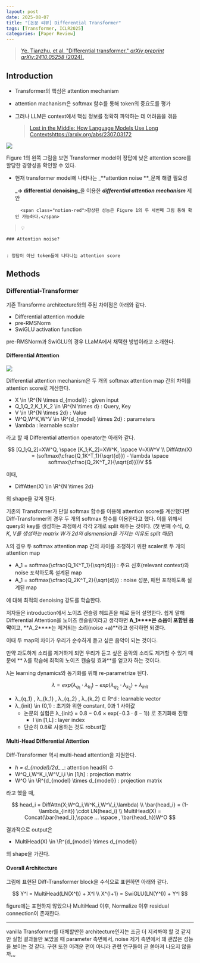 ```yaml
---
layout: post
date: 2025-08-07
title: "[논문 리뷰] Differential Transformer"
tags: [Transformer, ICLR2025]
categories: [Paper Review]
---
```


> [Ye, Tianzhu, et al. "Differential transformer." ](https://arxiv.org/abs/2410.05258)[_arXiv preprint arXiv:2410.05258_](https://arxiv.org/abs/2410.05258)[ (2024).](https://arxiv.org/abs/2410.05258)



## Introduction

- Transformer의 핵심은 attention mechanism
- attention machanism은 softmax 함수를 통해 token의 중요도를 평가
- 그러나 LLM은 context에서 핵심 정보를 정확히 파악하는 데 어려움을 겪음

	> [Lost in the Middle: How Language Models Use Long Contextshttps://arxiv.org/abs/2307.03172](https://arxiv.org/abs/2307.03172)


![](https://prod-files-secure.s3.us-west-2.amazonaws.com/542b861c-36a8-4051-84e5-8804b6728dba/9083ea56-691a-4752-ae26-47f403431ac8/image.png?X-Amz-Algorithm=AWS4-HMAC-SHA256&X-Amz-Content-Sha256=UNSIGNED-PAYLOAD&X-Amz-Credential=ASIAZI2LB4662L3MAYE4%2F20250903%2Fus-west-2%2Fs3%2Faws4_request&X-Amz-Date=20250903T110112Z&X-Amz-Expires=3600&X-Amz-Security-Token=IQoJb3JpZ2luX2VjENv%2F%2F%2F%2F%2F%2F%2F%2F%2F%2FwEaCXVzLXdlc3QtMiJHMEUCIQDlfPqHxRv2PfkA%2FB96ja6bx5K91kV0FdFYafPeOxfjLQIgOFyg3%2BsbUVX5%2Fn%2FLAX3R2c9JZt2NtJTTz5BIwVbK2WQq%2FwMIRBAAGgw2Mzc0MjMxODM4MDUiDIMkZl4hR240ZmOLMircA2ONGAZQoclTqkZQ%2B6aP%2BgV03YJRlSJUUpNYeiN3dCSCMIj1ZiNCUT%2F3GgvShXEpQ%2F01Kk1tD4Xpl5zrhllIT%2Ft2AEe6MXuVCdrhpBnp7M0W41Ez9oj9tJDaEHBpzylvosruR9f7MtdThfGZYYrO8KZP9mWG29xtHVAnIem2ZTR7TJEnupFkAq66BbDPHoKjmL72rjAPGXQBSPfdhz5RE%2FOfEtA%2Byz3Z8jEfnx9girHkN1v3PEiAJj%2BbcDWg2KAeiwWMc3%2B0AtZkATZkpAspn5GA6kDr8Lx%2FZfx0NpRezc8MtBcj875iW7SK8xAFvywuxqtPcZExU9nreonlmnyKpHZCaj37MFXQekhef2B7YmWhOHUWOIKxl%2FRudwtfCaQ%2FbRb3GTZCiHE6DtPTy4NwXbt%2BsvoIhbSBDYtbz5U4aqkqVjw6000z%2B8E1mYjk1i08sfrPcIwUvVUSQAUUnlqVTZB1lTMGLJkQ6DMWZihTYnRiimzAW7giLks7vqVo%2BNyBMzUdHqMw6lfu3%2BDnffJE8Lpk2O48Gx10oAHd31lbjXghRNMbR9RGhrRyTX3WA8ijapd8zHrZXNcl%2BrMLNQkttxDBy45AFkGBN7R3SnqoMK1nR%2B8jvB90NQQSl5x2MJSx4MUGOqUBtghX8xzdSdbN1dN2EhNXuXW46XiiOzZVBkeqXhWESx9H%2FeS0Dvkeh7auXvkhUzrBSI8qGbuWeLAK0HKas68HQMzeaU4aFMo5aYfmMnnG4C0PjvmFJgK4jwAOdB7Tj2Bg6jcWeDbyMDVH%2FB0Ldngj00Fx0b1kFwuo4RjrAxKHNMXm60d0NHZJuE%2FDo0Hl4Vk5624RLyhvxDH7ewJnxQBRVfjg%2B2Ns&X-Amz-Signature=6607f436645d46e1924aeb7d2afceecb5ae04a10862d524ef94f15312c25d22d&X-Amz-SignedHeaders=host&x-amz-checksum-mode=ENABLED&x-id=GetObject)


Figure 1의 왼쪽 그림을 보면 Transformer model이 정답에 낮은 attention score를 할당한 경향성을 확인할 수 있다.

- 현재 transformer model에 나타나는 _**attention noise **_문제 해결 필요성

	_**→ differential denoising**_을 이용한 _**differential attention mechanism**_ 제안


		<span class="notion-red">향상된 성능은 Figure 1의 두 세번째 그림 통해 확인 가능하다.</span>


> 💡 


	### Attention noise?


	: 정답이 아닌 token들에 나타나는 attention score



## Methods



### Differential-Transformer


기존 Transforme architecture와의 주된 차이점은 아래와 같다.

- Differential attention module
- pre-RMSNorm
- SwiGLU activation function

pre-RMSNorm과 SwiGLU의 경우 LLaMA에서 채택한 방법이라고 소개한다.



#### Differential Attention


![](https://prod-files-secure.s3.us-west-2.amazonaws.com/542b861c-36a8-4051-84e5-8804b6728dba/116d70b2-1963-4810-9167-f4c7d8a06e8f/image.png?X-Amz-Algorithm=AWS4-HMAC-SHA256&X-Amz-Content-Sha256=UNSIGNED-PAYLOAD&X-Amz-Credential=ASIAZI2LB4662L3MAYE4%2F20250903%2Fus-west-2%2Fs3%2Faws4_request&X-Amz-Date=20250903T110112Z&X-Amz-Expires=3600&X-Amz-Security-Token=IQoJb3JpZ2luX2VjENv%2F%2F%2F%2F%2F%2F%2F%2F%2F%2FwEaCXVzLXdlc3QtMiJHMEUCIQDlfPqHxRv2PfkA%2FB96ja6bx5K91kV0FdFYafPeOxfjLQIgOFyg3%2BsbUVX5%2Fn%2FLAX3R2c9JZt2NtJTTz5BIwVbK2WQq%2FwMIRBAAGgw2Mzc0MjMxODM4MDUiDIMkZl4hR240ZmOLMircA2ONGAZQoclTqkZQ%2B6aP%2BgV03YJRlSJUUpNYeiN3dCSCMIj1ZiNCUT%2F3GgvShXEpQ%2F01Kk1tD4Xpl5zrhllIT%2Ft2AEe6MXuVCdrhpBnp7M0W41Ez9oj9tJDaEHBpzylvosruR9f7MtdThfGZYYrO8KZP9mWG29xtHVAnIem2ZTR7TJEnupFkAq66BbDPHoKjmL72rjAPGXQBSPfdhz5RE%2FOfEtA%2Byz3Z8jEfnx9girHkN1v3PEiAJj%2BbcDWg2KAeiwWMc3%2B0AtZkATZkpAspn5GA6kDr8Lx%2FZfx0NpRezc8MtBcj875iW7SK8xAFvywuxqtPcZExU9nreonlmnyKpHZCaj37MFXQekhef2B7YmWhOHUWOIKxl%2FRudwtfCaQ%2FbRb3GTZCiHE6DtPTy4NwXbt%2BsvoIhbSBDYtbz5U4aqkqVjw6000z%2B8E1mYjk1i08sfrPcIwUvVUSQAUUnlqVTZB1lTMGLJkQ6DMWZihTYnRiimzAW7giLks7vqVo%2BNyBMzUdHqMw6lfu3%2BDnffJE8Lpk2O48Gx10oAHd31lbjXghRNMbR9RGhrRyTX3WA8ijapd8zHrZXNcl%2BrMLNQkttxDBy45AFkGBN7R3SnqoMK1nR%2B8jvB90NQQSl5x2MJSx4MUGOqUBtghX8xzdSdbN1dN2EhNXuXW46XiiOzZVBkeqXhWESx9H%2FeS0Dvkeh7auXvkhUzrBSI8qGbuWeLAK0HKas68HQMzeaU4aFMo5aYfmMnnG4C0PjvmFJgK4jwAOdB7Tj2Bg6jcWeDbyMDVH%2FB0Ldngj00Fx0b1kFwuo4RjrAxKHNMXm60d0NHZJuE%2FDo0Hl4Vk5624RLyhvxDH7ewJnxQBRVfjg%2B2Ns&X-Amz-Signature=26a1c0d22ca421fde8b956e4baf4ffc268792aa2b8f9166fed933b02d7713858&X-Amz-SignedHeaders=host&x-amz-checksum-mode=ENABLED&x-id=GetObject)


Differential attention mechanism은 두 개의 softmax attention map 간의 차이를 attention score로 계산한다.

- X \in \R^{N \times d\_{model}} : given input
- Q\_1,Q\_2,K\_1,K\_2 \in \R^{N \times d} : Query, Key
- V \in \R^{N \times 2d} : Value
- W^Q,W^K,W^V \in \R^{d\_{model} \times 2d} : parameters
- \lambda : learnable scalar

라고 할 때 Differential attention operator는 아래와 같다.


$$
[Q_1;Q_2]=XW^Q, \space [K_1;K_2]=XW^K, \space V=XW^V \\
DiffAttn(X) = (softmax(\cfrac{Q_1K^T_1}{\sqrt{d}}) - \lambda \space softmax(\cfrac{Q_2K^T_2}{\sqrt{d}}))V
$$


이때,

- DiffAtten(X) \in \R^{N \times 2d}

의 shape을 갖게 된다.


기존의 Transformer가 단일 softmax 함수를 이용해 attention score를 계산했다면 Diff-Transformer의 경우 두 개의 softmax 함수를 이용한다고 했다. 이를 위해서 query와 key를 생성하는 과정에서 각각 2개로 split 해주는 것이다. <span class="notion-red">(첫 번째 수식, </span><span class="notion-red">_Q, K, V를 생성하는 matrix W가 2d의 dismension을 가지는 이유도 split 때문_</span><span class="notion-red">)</span>


 λ의 경우 두 softmax attention map 간의 차이를 조정하기 위한 scaler로 두 개의 attention map

- A\_1 = softmax(\cfrac{Q\_1K^T\_1}{\sqrt{d}}) : 주요 신호(relevant context)와 noise 포착하도록 설계된 map
- A\_1 = softmax(\cfrac{Q\_2K^T\_2}{\sqrt{d}}) : noise 성분, 패턴 포착하도록 설계된 map 

에 대해 최적의 denoising 강도를 학습한다.


저자들은 introduction에서 노이즈 캔슬링 헤드폰을 예로 들어 설명한다. 쉽게 말해 Differential Attention을 노이즈 캔슬링이라고 생각하면 **A\_1****은 소음이 포함된 음악**이고, **A\_2****는 제거되는 소리(noise +a)**라고 생각하면 되겠다. 


이때 두 map의 차이가 우리가 순수하게 듣고 싶은 음악이 되는 것이다. 


만약 과도하게 소리를 제거하게 되면 우리가 듣고 싶은 음악의 소리도 제거할 수 있기 때문에 ** λ를 학습해 최적의 노이즈 캔슬링 효과**를 얻고자 하는 것이다.


λ는 learning dynamics와 동기화를 위해 re-parametrize 된다.


$$
\lambda = exp(\lambda_{q_1} \cdot \lambda_{k_1}) - exp(\lambda_{q_2} \cdot \lambda_{k_2}) + \lambda_{init}
$$

- λ\_{q\_1} , λ\_{k\_1} , λ\_{q\_2} , λ\_{k\_2} ∈ R^d : learnable vector
- λ\_{init} \in (0,1) : 초기화 위한 constant, 0과 1 사이값
	- 논문의 실험은 λ\_{init} = 0.8 − 0.6 × exp(−0.3 · (l − 1)) 로 초기화해 진행
		- l \in [1,L] : layer index
	- 단순히 0.8로 사용하는 것도 robust함


#### **Multi-Head Differential Attention**


Diff-Transformer 역시 multi-head attention을 지원한다.

- _h = d\_{model}/2d__ _: attention head의 수
- W^Q\_i,W^K\_i,W^V\_i,i \in [1,h] : projection matrix
- W^O \in \R^{d\_{model} \times d\_{model}} : projection matrix

라고 했을 때,


$$
head_i = DiffAttn(X;W^Q_i,W^K_i,W^V_i,\lambda) \\
\bar{head_i} = (1-\lambda_{init}) \cdot LN(head_i) \\
MultiHead(X) = Concat(\bar{head_i},\space ... \space , \bar{head_h})W^O
$$


결과적으로 output은

- MultiHead(X) \in \R^{d\_{model} \times d\_{model}}

의 shape을 가진다.



#### Overall Architecture


그림에 표현된 Diff-Transformer block을 수식으로 표현하면 아래와 같다.


$$
Y^l = MultiHead(LN(X^l)) + X^l \\
X^{l+1} = SwiGLU(LN(Y^l)) + Y^l
$$


figure에는 표현하지 않았으나 MultiHead 이후, Normalize 이후 residual connection이 존재한다.


---


vanilla Transformer를 대체할만한 architecture인지는 조금 더 지켜봐야 할 것 같지만 실험 결과들만 보았을 때 parameter 측면에서, noise 제거 측면에서 꽤 괜찮은 성능을 보이는 것 같다. 구현 또한 어려운 편이 아니라 관련 연구들이 곧 쏟아져 나오지 않을까,,,

